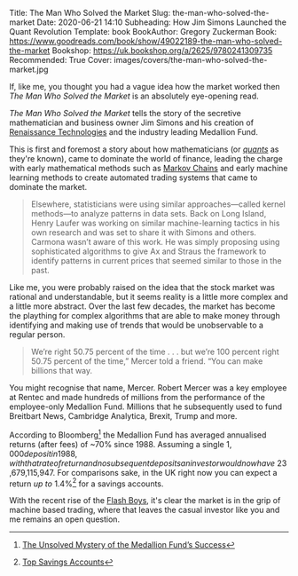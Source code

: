 Title: The Man Who Solved the Market
Slug: the-man-who-solved-the-market
Date: 2020-06-21 14:10
Subheading: How Jim Simons Launched the Quant Revolution
Template: book
BookAuthor: Gregory Zuckerman
Book: https://www.goodreads.com/book/show/49022189-the-man-who-solved-the-market
Bookshop: https://uk.bookshop.org/a/2625/9780241309735
Recommended: True
Cover: images/covers/the-man-who-solved-the-market.jpg

If, like me, you thought you had a vague idea how the market worked then *The Man Who Solved the Market* is an absolutely eye-opening read. 

*The Man Who Solved the Market* tells the story of the secretive mathematician and business owner Jim Simons and his creation of [Renaissance Technologies](https://www.rentec.com/Home.action?index=true) and the industry leading Medallion Fund.

This is first and foremost a story about how mathematicians (or *[quants](https://en.wikipedia.org/wiki/Quantitative_analysis_(finance))* as they're known), came to dominate the world of finance, leading the charge with early mathematical methods such as [Markov Chains](https://en.wikipedia.org/wiki/Markov_chain) and early machine learning methods to create automated trading systems that came to dominate the market.

> Elsewhere, statisticians were using similar approaches—called kernel methods—to analyze patterns in data sets. Back on Long Island, Henry Laufer was working on similar machine-learning tactics in his own research and was set to share it with Simons and others. Carmona wasn’t aware of this work. He was simply proposing using sophisticated algorithms to give Ax and Straus the framework to identify patterns in current prices that seemed similar to those in the past.

Like me, you were probably raised on the idea that the stock market was rational and understandable, but it seems reality is a little more complex and a little more abstract. Over the last few decades, the market has become the plaything for complex algorithms that are able to make money through identifying and making use of trends that would be unobservable to a regular person.

> We’re right 50.75 percent of the time . . . but we’re 100 percent right 50.75 percent of the time,” Mercer told a friend. “You can make billions that way.

You might recognise that name, Mercer. Robert Mercer was a key employee at Rentec and made hundreds of millions from the performance of the employee-only Medallion Fund. Millions that he subsequently used to fund Breitbart News, Cambridge Analytica, Brexit, Trump and more.

According to Bloomberg[^Bloomberg] the Medallion Fund has averaged annualised returns (after fees) of ~70% since 1988. Assuming a single $1,000 deposit in 1988, with that rate of return and no subsequent deposits an investor would now have ~$23,679,115,947. For comparisons sake, in the UK right now you can expect a return *up to* 1.4%[^Savings] for a savings accounts.

With the recent rise of the [Flash Boys](https://www.jacquescorbytuech.com/reading/flash-boys), it's clear the market is in the grip of machine based trading, where that leaves the casual investor like you and me remains an open question.

[^Bloomberg]: [The Unsolved Mystery of the Medallion Fund’s Success](https://www.bloomberg.com/news/articles/2019-11-12/the-unsolved-mystery-of-the-medallion-fund-s-success)
[^Savings]: [Top Savings Accounts](https://www.moneysavingexpert.com/savings/savings-accounts-best-interest/)